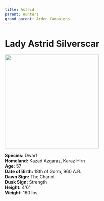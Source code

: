 ```yaml
---
title: Astrid
parent: Hunters
grand_parent: Arden Campaigns
---
```

  
# Lady Astrid Silverscar

<img src="https://cdn.discordapp.com/attachments/539039028196933643/609065378844377147/dwarf_cleric_female_time.jpg"  width="300">

**Species:** Dwarf<br>
**Homeland:** Kazad Azgaraz, Karaz Hirn<br>
**Age:** 57<br>
**Date of Birth:** 18th of Gorm, 960 A.R.<br>
**Dawn Sign:** The Chariot<br>
**Dusk Sign:** Strength<br>
**Height:** 4'6"<br>
**Weight:** 160 lbs.